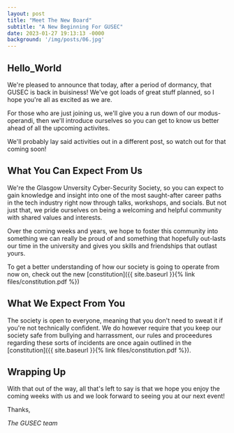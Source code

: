 ```yaml
---
layout: post
title: "Meet The New Board"
subtitle: "A New Beginning For GUSEC"
date: 2023-01-27 19:13:13 -0000
background: '/img/posts/06.jpg'
---
```


## Hello_World

We're pleased to announce that today, after a period of dormancy, that GUSEC is back in buisiness! We've got loads of great stuff planned, so I hope you're all as excited as we are. 

For those who are just joining us, we'll give you a run down of our modus-operandi, then we'll introduce ourselves so you can get to know us better ahead of all the upcoming activites. 

We'll probably lay said activities out in a different post, so watch out for that coming soon!

## What You Can Expect From Us

We're the Glasgow Unversity Cyber-Security Society, so you can expect to gain knowledge and insight into one  of the most saught-after career paths in the tech industry right now through talks, workshops, and socials. But not just that, we pride ourselves on being a welcoming and helpful community with shared values and interests. 

Over the coming weeks and years, we hope to foster this community into something we can really be proud of and something that hopefully out-lasts our time in the university and gives you skills and friendships that outlast yours. 

To get a better understanding of how our society is going to operate from now on, check out the new [constitution]({{ site.baseurl }}{% link files/constitution.pdf %})

## What We Expect From You

The society is open to everyone, meaning that you don't need to sweat it if you're not technically confident. We do however require that you keep our society safe from bullying and harrassment, our rules and proceedures regarding these sorts of incidents are once again outlined in the [constitution]({{ site.baseurl }}{% link files/constitution.pdf %}). 

## Wrapping Up

With that out of the way, all that's left to say is that we hope you enjoy the coming weeks with us and we look forward to seeing you at our next event!

Thanks,

*The GUSEC team*